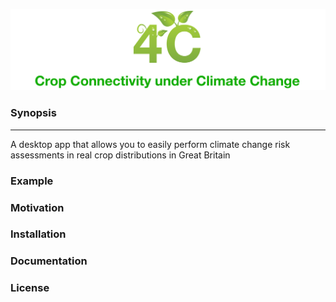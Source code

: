 <p align="center">
  <img src="https://github.com/pskelsey/4C/blob/gh-pages/4c_logo-01.png">
</p>

### Synopsis
---
A desktop app that allows you to easily perform climate change risk assessments in real crop distributions in Great Britain

### Example


### Motivation


### Installation


### Documentation


### License
